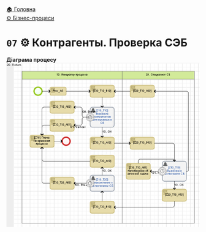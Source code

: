 ﻿[🏠 Головна](../../../README.MD)  
[⚙️ Бізнес-процеси](../../README.MD) 

# `07` ⚙️ Контрагенты. Проверка СЭБ

**Діаграма процесу**  
![Діаграма процесу](./Pictures/ProcDiagram.png)